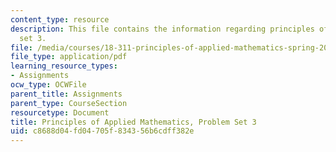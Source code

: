 ```yaml
---
content_type: resource
description: This file contains the information regarding principles of applied mathematics,problem
  set 3.
file: /media/courses/18-311-principles-of-applied-mathematics-spring-2014/c8688d04fd04705f834356b6cdff382e_MIT18_311S14_ProblemSet3.pdf
file_type: application/pdf
learning_resource_types:
- Assignments
ocw_type: OCWFile
parent_title: Assignments
parent_type: CourseSection
resourcetype: Document
title: Principles of Applied Mathematics, Problem Set 3
uid: c8688d04-fd04-705f-8343-56b6cdff382e
---
```

